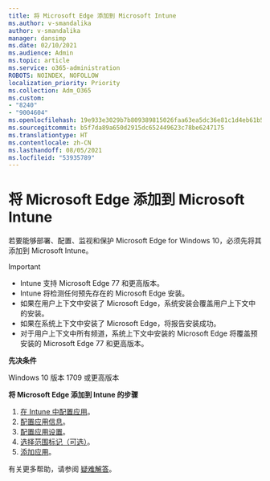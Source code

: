 ```yaml
---
title: 将 Microsoft Edge 添加到 Microsoft Intune
ms.author: v-smandalika
author: v-smandalika
manager: dansimp
ms.date: 02/10/2021
ms.audience: Admin
ms.topic: article
ms.service: o365-administration
ROBOTS: NOINDEX, NOFOLLOW
localization_priority: Priority
ms.collection: Adm_O365
ms.custom:
- "8240"
- "9004604"
ms.openlocfilehash: 19e933e3029b7b809389815026faa63ea5dc36e81c1d4eb61b52b848fa1461a1
ms.sourcegitcommit: b5f7da89a650d2915dc652449623c78be6247175
ms.translationtype: HT
ms.contentlocale: zh-CN
ms.lasthandoff: 08/05/2021
ms.locfileid: "53935789"
---
```

# <a name="add-microsoft-edge-to-microsoft-intune"></a>将 Microsoft Edge 添加到 Microsoft Intune

若要能够部署、配置、监视和保护 Microsoft Edge for Windows 10，必须先将其添加到 Microsoft Intune。

> [!IMPORTANT]
- Intune 支持 Microsoft Edge 77 和更高版本。
- Intune 将检测任何预先存在的 Microsoft Edge 安装。
- 如果在用户上下文中安装了 Microsoft Edge，系统安装会覆盖用户上下文中的安装。
- 如果在系统上下文中安装了 Microsoft Edge，将报告安装成功。
- 对于用户上下文中所有频道，系统上下文中安装的 Microsoft Edge 将覆盖预安装的 Microsoft Edge 77 和更高版本。

**先决条件**

Windows 10 版本 1709 或更高版本

**将 Microsoft Edge 添加到 Intune 的步骤**

1. [在 Intune 中配置应用](https://docs.microsoft.com/mem/intune/apps/apps-windows-edge)。
2. [配置应用信息](https://docs.microsoft.com/mem/intune/apps/apps-windows-edge)。
3. [配置应用设置](https://docs.microsoft.com/mem/intune/apps/apps-windows-edge)。
4. [选择范围标记（可选）](https://docs.microsoft.com/mem/intune/apps/apps-windows-edge)。
5. [添加应用](https://docs.microsoft.com/mem/intune/apps/apps-windows-edge)。

有关更多帮助，请参阅 [疑难解答](https://docs.microsoft.com/mem/intune/apps/apps-windows-edge)。




